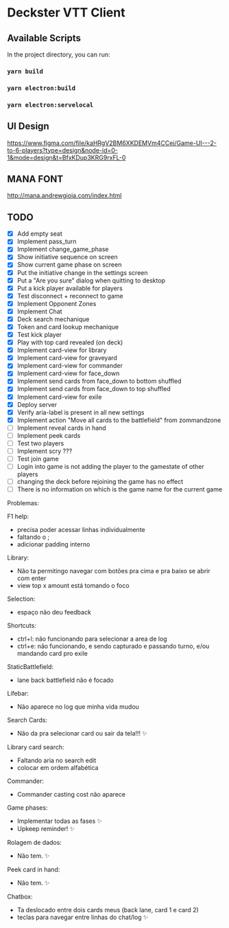 # Deckster VTT Client

## Available Scripts

In the project directory, you can run:

### `yarn build`

### `yarn electron:build`

### `yarn electron:servelocal`


## UI Design

https://www.figma.com/file/kaHRgV2BM6XKDEMVm4CCej/Game-UI---2-to-6-players?type=design&node-id=0-1&mode=design&t=BfxKDup3KRG9rxFL-0

## MANA FONT
http://mana.andrewgioia.com/index.html

## TODO

- [x] Add empty seat
- [x] Implement pass_turn
- [x] Implement change_game_phase
- [x] Show initiative sequence on screen
- [x] Show current game phase on screen
- [x] Put the initiative change in the settings screen
- [x] Put a "Are you sure" dialog when quitting to desktop
- [x] Put a kick player available for players
- [x] Test disconnect + reconnect to game
- [x] Implement Opponent Zones
- [x] Implement Chat
- [x] Deck search mechanique
- [x] Token and card lookup mechanique
- [x] Test kick player
- [x] Play with top card revealed (on deck)
- [x] Implement card-view for library
- [x] Implement card-view for graveyard
- [x] Implement card-view for commander
- [x] Implement card-view for face_down 
- [x] Implement send cards from face_down to bottom shuffled
- [x] Implement send cards from face_down to top shuffled
- [x] Implement card-view for exile
- [x] Deploy server
- [x] Verify aria-label is present in all new settings
- [x] Implement action "Move all cards to the battlefield" from zommandzone
- [ ] Implement reveal cards in hand
- [ ] Implement peek cards
- [ ] Test two players
- [ ] Implement scry ???
- [ ] Test join game
- [ ] Login into game is not adding the player to the gamestate of other players
- [ ] changing the deck before rejoining the game has no effect
- [ ] There is no information on which is the game name for the current game

Problemas:

F1 help:
 - precisa poder acessar linhas individualmente
 - faltando o ;
 - adicionar padding interno

Library:
 - Não ta permitingo navegar com botões pra cima e pra baixo se abrir com enter
 - view top x amount está tomando o foco

Selection:
 - espaço não deu feedback

Shortcuts:
 - ctrl+l: não funcionando para selecionar a area de log
 - ctrl+e: não funcionando, e sendo capturado e passando turno, e/ou mandando card pro exile
 
StaticBattlefield:
 - lane back battlefield não é focado

Lifebar:
 - Não aparece no log que minha vida mudou

Search Cards:
 - Não da pra selecionar card ou sair da tela!!! ✨ 

Library card search:
 - Faltando aria no search edit
 - colocar em ordem alfabética

Commander:
 - Commander casting cost não aparece 

Game phases:
 - Implementar todas as fases ✨ 
 - Upkeep reminder!  ✨ 

Rolagem de dados:
 - Não tem. ✨ 

Peek card in hand:
 - Não tem. ✨ 

 Chatbox:
 - Ta deslocado entre dois cards meus (back lane, card 1 e card 2)
  - teclas para navegar entre linhas do chat/log ✨ 